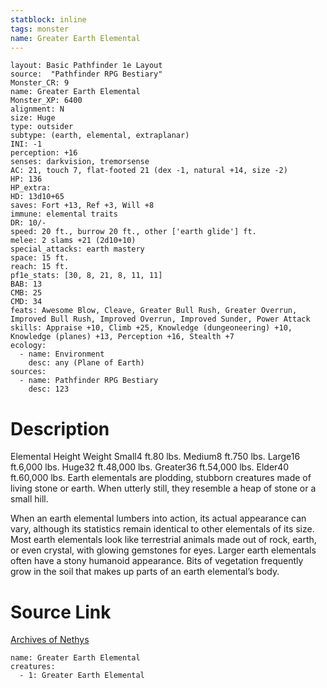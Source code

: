 ```yaml
---
statblock: inline
tags: monster
name: Greater Earth Elemental
---
```

```statblock
layout: Basic Pathfinder 1e Layout
source:  "Pathfinder RPG Bestiary"
Monster_CR: 9
name: Greater Earth Elemental
Monster_XP: 6400
alignment: N
size: Huge
type: outsider
subtype: (earth, elemental, extraplanar)
INI: -1
perception: +16
senses: darkvision, tremorsense
AC: 21, touch 7, flat-footed 21 (dex -1, natural +14, size -2)
HP: 136
HP_extra: 
HD: 13d10+65
saves: Fort +13, Ref +3, Will +8
immune: elemental traits
DR: 10/-
speed: 20 ft., burrow 20 ft., other ['earth glide'] ft.
melee: 2 slams +21 (2d10+10)
special_attacks: earth mastery
space: 15 ft.
reach: 15 ft.
pf1e_stats: [30, 8, 21, 8, 11, 11]
BAB: 13
CMB: 25
CMD: 34
feats: Awesome Blow, Cleave, Greater Bull Rush, Greater Overrun, Improved Bull Rush, Improved Overrun, Improved Sunder, Power Attack
skills: Appraise +10, Climb +25, Knowledge (dungeoneering) +10, Knowledge (planes) +13, Perception +16, Stealth +7
ecology:
  - name: Environment
    desc: any (Plane of Earth)
sources:
  - name: Pathfinder RPG Bestiary
    desc: 123
```
# Description
Elemental Height Weight Small4 ft.80 lbs. Medium8 ft.750 lbs. Large16 ft.6,000 lbs. Huge32 ft.48,000 lbs. Greater36 ft.54,000 lbs. Elder40 ft.60,000 lbs.
 Earth elementals are plodding, stubborn creatures made of living stone or earth. When utterly still, they resemble a heap of stone or a small hill.

When an earth elemental lumbers into action, its actual appearance can vary, although its statistics remain identical to other elementals of its size. Most earth elementals look like terrestrial animals made out of rock, earth, or even crystal, with glowing gemstones for eyes. Larger earth elementals often have a stony humanoid appearance. Bits of vegetation frequently grow in the soil that makes up parts of an earth elemental’s body.
# Source Link
[Archives of Nethys](https://aonprd.com/MonsterDisplay.aspx?ItemName=Greater%20Earth%20Elemental)
```encounter-table
name: Greater Earth Elemental
creatures:
  - 1: Greater Earth Elemental
```
